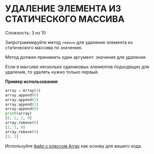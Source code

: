 # УДАЛЕНИЕ ЭЛЕМЕНТА ИЗ СТАТИЧЕСКОГО МАССИВА

Сложность: 3 из 10

Запрограммируйте метод `remove` для удаления элемента из статического массива по значению.

Метод должен принимать один аргумент: значение для удаления.

Если в массиве несколько одинаковых элементов подходящих для удаления, то удалять нужно только первый.

**Пример использования**:

```python
array = Array(4)
array.append(6)
array.append(2)
array.append(1)
array.append(9)
print(array)
[6, 2, 1, 9]
array.remove(6)
[2, 1, 9]
array.remove(9)
[2, 1]
```

Используйте [файл с классом Array](initial.py) как основу для вашего кода.